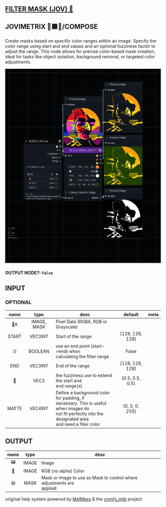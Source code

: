 ## [FILTER MASK (JOV) 🤿](https://github.com/Amorano/Jovimetrix-examples/blob/master/node/FILTER%20MASK/FILTER%20MASK.md)

## JOVIMETRIX 🔺🟩🔵/COMPOSE


Create masks based on specific color ranges within an image. Specify the color range using start and end values and an optional fuzziness factor to adjust the range. This node allows for precise color-based mask creation, ideal for tasks like object isolation, background removal, or targeted color adjustments.


![FILTER MASK](https://raw.githubusercontent.com/Amorano/Jovimetrix-examples/master/node/FILTER%20MASK/FILTER%20MASK.png)

#### OUTPUT NODE?: `False`

## INPUT

### OPTIONAL

name | type | desc | default | meta
:---:|:---:|---|:---:|---
👾A  |  IMAGE, MASK  | Pixel Data (RGBA, RGB or Grayscale) |  | 
START  |  VEC3INT  | Start of the range | [128, 128, 128] | 
🇴  |  BOOLEAN  | use an end point (start->end) when<br>calculating the filter range | False | 
END  |  VEC3INT  | End of the range | [128, 128, 128] | 
🛟  |  VEC3  | the fuzziness use to extend the start and<br>end range(s) | [0.5, 0.5, 0.5] | 
MATTE  |  VEC4INT  | Define a background color for padding, if<br>necessary. This is useful when images do<br>not fit perfectly into the designated area<br>and need a filler color | [0, 0, 0, 255] | 

## OUTPUT

name | type | desc
:---:|:---:|---
🖼️  |  IMAGE  | Image 
🌈  |  IMAGE  | RGB (no alpha) Color 
😷  |  MASK  | Mask or Image to use as Mask to control where adjustments are<br>applied 

original help system powered by [MelMass](https://github.com/melMass) & the [comfy_mtb](https://github.com/melMass/comfy_mtb) project